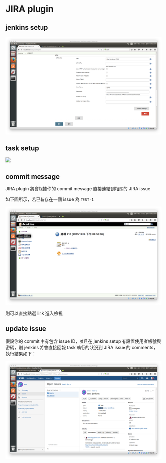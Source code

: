 JIRA plugin
===========

jenkins setup
-------------

![](images/jira/jenkins_setting.png)

task setup
----------

![](images/jira/task_setting.png)

commit message
--------------

JIRA plugin 將會根據你的 commit message 直接連結到相關的 JIRA issue

如下圖所示，若已有存在一個 issue 為 `TEST-1`

![](images/jira/commit_message.png)

則可以直接點選 link 進入檢視

update issue
------------

假設你的 commit 中有包含 issue ID，並且在 jenkins setup 有設置使用者帳號與密碼，則 jenkins 將會直接回報 task 執行的狀況到 JIRA issue 的 comments，執行結果如下：

![](images/jira/issue_comments.png)
